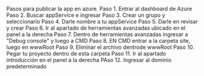 Pasos para publicar la app en azure.
Paso 1. Entrar al dashboard de Azure
Paso 2. Buscar appService e ingresar
Paso 3. Crear un grupo y seleccionarlo
Paso 4. Darle nombre a tu appService
Paso 5. Darle en revisar y crear
Paso 6. Ir al apartado de herramientas avanzadas ubicado en el panel a la derecha
Paso 7. Dentro de herramientas avanzadas ingresar a "Debug console" y luego a CMD
Paso 8. EN CMD entrar a la carpeta site, luego en wwwRoot
Paso 9. Eliminar el archivo dentrode wwwRoot
Paso 10. Pegar tu proyecto dentro de esta carpeta
Paso 11. Ir al apartado introducción en el panel a la derecha
PAso 12. Ingresar al dominio predeterminado

